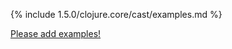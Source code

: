 {% include 1.5.0/clojure.core/cast/examples.md %}

[Please add examples!](https://github.com/arrdem/grimoire/edit/master/_includes/1.6.0/clojure.core/cast/examples.md)
